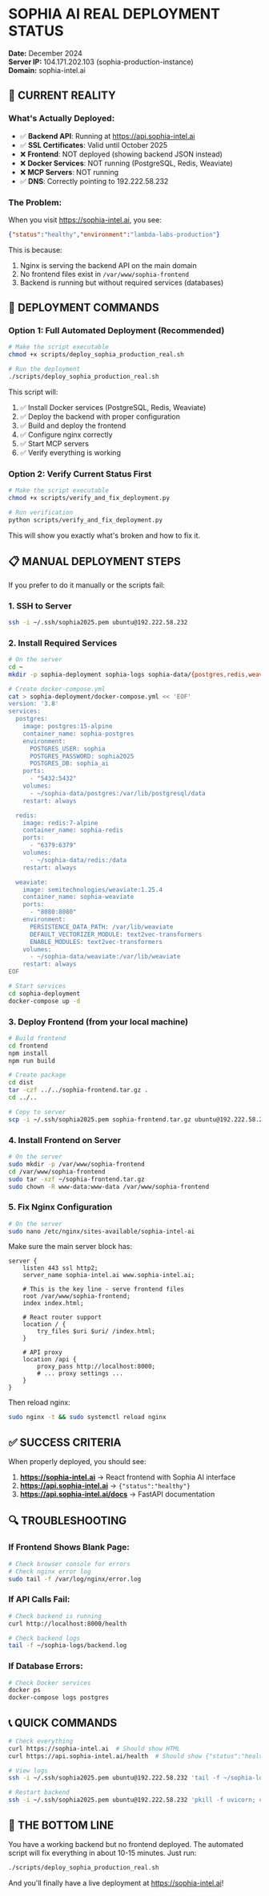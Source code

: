 # SOPHIA AI REAL DEPLOYMENT STATUS
**Date:** December 2024  
**Server IP:** 104.171.202.103 (sophia-production-instance)  
**Domain:** sophia-intel.ai

## 🔴 CURRENT REALITY

### What's Actually Deployed:
- ✅ **Backend API**: Running at https://api.sophia-intel.ai
- ✅ **SSL Certificates**: Valid until October 2025
- ❌ **Frontend**: NOT deployed (showing backend JSON instead)
- ❌ **Docker Services**: NOT running (PostgreSQL, Redis, Weaviate)
- ❌ **MCP Servers**: NOT running
- ✅ **DNS**: Correctly pointing to 192.222.58.232

### The Problem:
When you visit https://sophia-intel.ai, you see:
```json
{"status":"healthy","environment":"lambda-labs-production"}
```

This is because:
1. Nginx is serving the backend API on the main domain
2. No frontend files exist in `/var/www/sophia-frontend`
3. Backend is running but without required services (databases)

## 🚀 DEPLOYMENT COMMANDS

### Option 1: Full Automated Deployment (Recommended)
```bash
# Make the script executable
chmod +x scripts/deploy_sophia_production_real.sh

# Run the deployment
./scripts/deploy_sophia_production_real.sh
```

This script will:
1. ✅ Install Docker services (PostgreSQL, Redis, Weaviate)
2. ✅ Deploy the backend with proper configuration
3. ✅ Build and deploy the frontend
4. ✅ Configure nginx correctly
5. ✅ Start MCP servers
6. ✅ Verify everything is working

### Option 2: Verify Current Status First
```bash
# Make the script executable
chmod +x scripts/verify_and_fix_deployment.py

# Run verification
python scripts/verify_and_fix_deployment.py
```

This will show you exactly what's broken and how to fix it.

## 📋 MANUAL DEPLOYMENT STEPS

If you prefer to do it manually or the scripts fail:

### 1. SSH to Server
```bash
ssh -i ~/.ssh/sophia2025.pem ubuntu@192.222.58.232
```

### 2. Install Required Services
```bash
# On the server
cd ~
mkdir -p sophia-deployment sophia-logs sophia-data/{postgres,redis,weaviate}

# Create docker-compose.yml
cat > sophia-deployment/docker-compose.yml << 'EOF'
version: '3.8'
services:
  postgres:
    image: postgres:15-alpine
    container_name: sophia-postgres
    environment:
      POSTGRES_USER: sophia
      POSTGRES_PASSWORD: sophia2025
      POSTGRES_DB: sophia_ai
    ports:
      - "5432:5432"
    volumes:
      - ~/sophia-data/postgres:/var/lib/postgresql/data
    restart: always

  redis:
    image: redis:7-alpine
    container_name: sophia-redis
    ports:
      - "6379:6379"
    volumes:
      - ~/sophia-data/redis:/data
    restart: always

  weaviate:
    image: semitechnologies/weaviate:1.25.4
    container_name: sophia-weaviate
    ports:
      - "8080:8080"
    environment:
      PERSISTENCE_DATA_PATH: /var/lib/weaviate
      DEFAULT_VECTORIZER_MODULE: text2vec-transformers
      ENABLE_MODULES: text2vec-transformers
    volumes:
      - ~/sophia-data/weaviate:/var/lib/weaviate
    restart: always
EOF

# Start services
cd sophia-deployment
docker-compose up -d
```

### 3. Deploy Frontend (from your local machine)
```bash
# Build frontend
cd frontend
npm install
npm run build

# Create package
cd dist
tar -czf ../../sophia-frontend.tar.gz .
cd ../..

# Copy to server
scp -i ~/.ssh/sophia2025.pem sophia-frontend.tar.gz ubuntu@192.222.58.232:~/
```

### 4. Install Frontend on Server
```bash
# On the server
sudo mkdir -p /var/www/sophia-frontend
cd /var/www/sophia-frontend
sudo tar -xzf ~/sophia-frontend.tar.gz
sudo chown -R www-data:www-data /var/www/sophia-frontend
```

### 5. Fix Nginx Configuration
```bash
# On the server
sudo nano /etc/nginx/sites-available/sophia-intel-ai
```

Make sure the main server block has:
```nginx
server {
    listen 443 ssl http2;
    server_name sophia-intel.ai www.sophia-intel.ai;
    
    # This is the key line - serve frontend files
    root /var/www/sophia-frontend;
    index index.html;
    
    # React router support
    location / {
        try_files $uri $uri/ /index.html;
    }
    
    # API proxy
    location /api {
        proxy_pass http://localhost:8000;
        # ... proxy settings ...
    }
}
```

Then reload nginx:
```bash
sudo nginx -t && sudo systemctl reload nginx
```

## ✅ SUCCESS CRITERIA

When properly deployed, you should see:

1. **https://sophia-intel.ai** → React frontend with Sophia AI interface
2. **https://api.sophia-intel.ai** → `{"status":"healthy"}`
3. **https://api.sophia-intel.ai/docs** → FastAPI documentation

## 🔍 TROUBLESHOOTING

### If Frontend Shows Blank Page:
```bash
# Check browser console for errors
# Check nginx error log
sudo tail -f /var/log/nginx/error.log
```

### If API Calls Fail:
```bash
# Check backend is running
curl http://localhost:8000/health

# Check backend logs
tail -f ~/sophia-logs/backend.log
```

### If Database Errors:
```bash
# Check Docker services
docker ps
docker-compose logs postgres
```

## 📞 QUICK COMMANDS

```bash
# Check everything
curl https://sophia-intel.ai  # Should show HTML
curl https://api.sophia-intel.ai/health  # Should show {"status":"healthy"}

# View logs
ssh -i ~/.ssh/sophia2025.pem ubuntu@192.222.58.232 'tail -f ~/sophia-logs/*.log'

# Restart backend
ssh -i ~/.ssh/sophia2025.pem ubuntu@192.222.58.232 'pkill -f uvicorn; cd ~/sophia-main && nohup python -m api.main > ~/sophia-logs/backend.log 2>&1 &'
```

## 🎯 THE BOTTOM LINE

You have a working backend but no frontend deployed. The automated script will fix everything in about 10-15 minutes. Just run:

```bash
./scripts/deploy_sophia_production_real.sh
```

And you'll finally have a live deployment at https://sophia-intel.ai! 